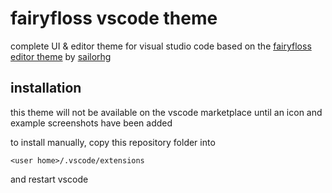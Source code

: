 # fairyfloss vscode theme

complete UI & editor theme for visual studio code based on the [fairyfloss editor theme](https://github.com/sailorhg/fairyfloss) by [sailorhg](https://github.com/sailorhg)

## installation

this theme will not be available on the vscode marketplace until an icon and example screenshots have been added

to install manually, copy this repository folder into
```
<user home>/.vscode/extensions
```
and restart vscode
